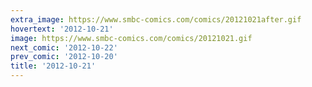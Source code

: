 ```yaml
---
extra_image: https://www.smbc-comics.com/comics/20121021after.gif
hovertext: '2012-10-21'
image: https://www.smbc-comics.com/comics/20121021.gif
next_comic: '2012-10-22'
prev_comic: '2012-10-20'
title: '2012-10-21'
---
```



